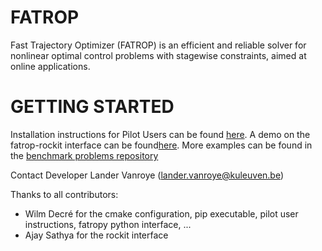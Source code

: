 # FATROP

Fast Trajectory Optimizer (FATROP) is an efficient and reliable solver for nonlinear optimal control problems with stagewise constraints, aimed at online applications.

# GETTING STARTED
Installation instructions for Pilot Users can be found [here](./PILOT_USER_INSTRUCTIONS.md).
A demo on the fatrop-rockit interface can be found[here](https://gitlab.kuleuven.be/robotgenskill/fatrop/fatrop_rockit_demo).
More examples can be found in the [benchmark problems repository](https://gitlab.kuleuven.be/robotgenskill/fatrop/fatrop_benchmarks)



Contact
Developer Lander Vanroye (lander.vanroye@kuleuven.be)

Thanks to all contributors:
- Wilm Decré for the cmake configuration, pip executable, pilot user instructions, fatropy python interface, ...
- Ajay Sathya for the rockit interface